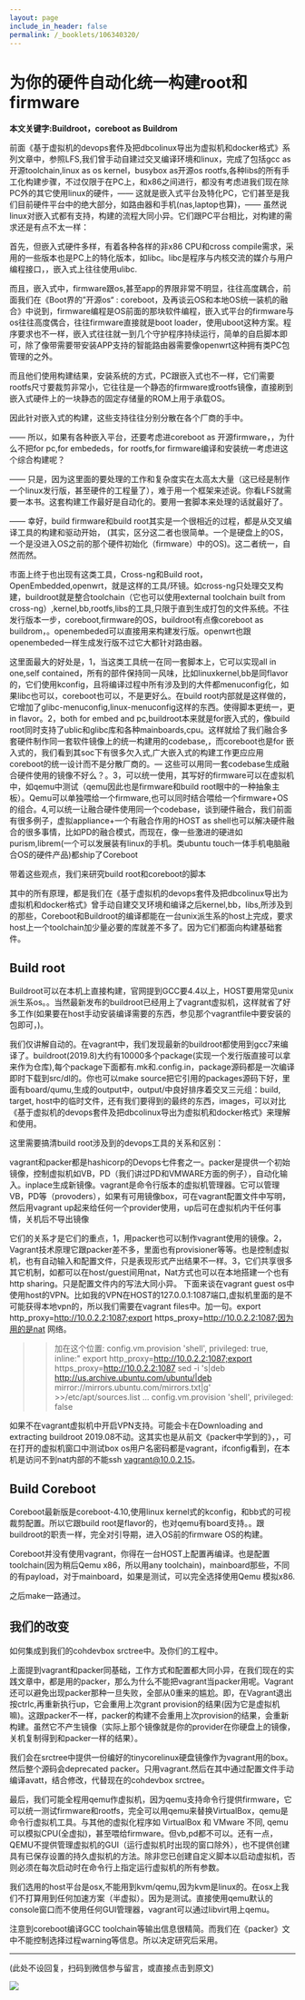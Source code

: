 ```yaml
---
layout: page
include_in_header: false
permalink: /_booklets/106340320/
---
```

为你的硬件自动化统一构建root和firmware
=====

__本文关键字:Buildroot，coreboot as Buildrom__

前面《基于虚拟机的devops套件及把dbcolinux导出为虚拟机和docker格式》系列文章中，参照LFS,我们曾手动自建过交叉编译环境和linux，完成了包括gcc as 开源toolchain,linux as os kernel，busybox as开源os rootfs,各种libs的所有手工化构建步骤，不过仅限于在PC上，和x86之间进行，都没有考虑进我们现在除PC外的其它使用linux的硬件，—— 这就是嵌入式平台及特化PC，它们甚至是我们目前硬件平台中的绝大部分，如路由器和手机(nas,laptop也算)，—— 虽然说linux对嵌入式都有支持，构建的流程大同小异。它们跟PC平台相比，对构建的需求还是有点不太一样：

首先，但嵌入式硬件多样，有着各种各样的非x86 CPU和cross compile需求，采用的一些版本也是PC上的特化版本，如libc。libc是程序与内核交流的媒介与用户编程接口，，嵌入式上往往使用ulibc.

而且，嵌入式中，firmware跟os,甚至app的界限非常不明显，往往高度耦合，前面我们在《Boot界的”开源os“ : coreboot，及再谈云OS和本地OS统一装机的融合》中说到，firmware编程是OS前面的那块软件编程，嵌入式平台的firmware与os往往高度偶合，往往firmware直接就是boot loader，使用uboot这种方案。程序要求也不一样，嵌入式往往就一到几个守护程序持续运行，简单的自启脚本即可，除了像带需要带安装APP支持的智能路由器需要像openwrt这种拥有类PC包管理的之外。

而且他们使用构建结果，安装系统的方式，PC跟嵌入式也不一样，它们需要rootfs尺寸要裁剪非常小，它往往是一个静态的firmware或rootfs镜像，直接刷到嵌入式硬件上的一块静态的固定存储量的ROM上用于承载OS。

因此针对嵌入式的构建，这些支持往往分别分散在各个厂商的手中。

—— 所以，如果有各种嵌入平台，还要考虑进coreboot as 开源firmware，，为什么不把for pc,for embededs，for rootfs,for firmware编译和安装统一考虑进这个综合构建呢？

—— 只是，因为这里面的要处理的工作和复杂度实在太高太大量（这已经是制作一个linux发行版，甚至硬件的工程量了），难于用一个框架来述说。你看LFS就需要一本书。这套构建工作最好是自动化的。要用一套脚本来处理的话就最好了。

—— 幸好，build firmware和build root其实是一个很相近的过程，都是从交叉编译工具的构建和驱动开始， (其实，区分这二者也很简单。一个是硬盘上的OS，一个是没进入OS之前的那个硬件初始化（firmware）中的OS)。这二者统一，自然而然。

市面上终于也出现有这类工具，Cross-ng和Build root，OpenEmbedded,openwrt，就是这样的工具/环镜。如cross-ng只处理交叉构建，buildroot就是整合toolchain（它也可以使用external toolchain built from cross-ng）,kernel,bb,rootfs,libs的工具,只限于直到生成打包的文件系统。不往发行版本一步，coreboot,firmware的OS，buildroot有点像coreboot as buildrom，。openembeded可以直接用来构建发行版。openwrt也跟openembeded一样生成发行版不过它大都针对路由器。

这里面最大的好处是，1，当这类工具统一在同一套脚本上，它可以实现all in one,self contained，所有的部件保持同一风味，比如linuxkernel,bb是同flavor的，它们使用kconfig，且将编译过程中所有涉及到的大件都menuconfig化，如果libc也可以，coreboot也可以，不是更好么。在build root内部就是这样做的，它增加了glibc-menuconfig,linux-menuconfig这样的东西。使得脚本更统一，更in flavor。2，both for embed and pc,buildroot本来就是for嵌入式的，像build root同时支持了ublic和glibc库和各种mainboards,cpu。这样就给了我们融合多套硬件制作同一套软件镜像上的统一构建用的codebase,，而coreboot也是for 嵌入式的，我们看到其soc下有很多欠入式,广大嵌入式的构建工作更应应用coreboot的统一设计而不是分散厂商的。— 这些可以用同一套codebase生成融合硬件使用的镜像不好么？。3，可以统一使用，其写好的firmware可以在虚拟机中，如qemu中测试（qemu因此也是firmware和build root眼中的一种抽象主板）。Qemu可以单独喂给一个firmware,也可以同时结合喂给一个firmware+OS的组合。4,可以统一让融合硬件使用同一个codebase，谈到硬件融合，我们前面有很多例子，虚拟appliance+一个有融合作用的HOST as shell也可以解决硬件融合的很多事情，比如PD的融合模式，而现在，像一些激进的硬进如purism,librem(一个可以发展装有linux的手机。类ubuntu touch一体手机电脑融合OS的硬件产品)都ship了Coreboot

带着这些观点，我们来研究build root和coreboot的脚本

其中的所有原理，都是我们在《基于虚拟机的devops套件及把dbcolinux导出为虚拟机和docker格式》曾手动自建交叉环境和编译之后kernel,bb，libs,所涉及到的那些，Coreboot和Buildroot的编译都能在一台unix派生系的host上完成，要求host上一个toolchain加少量必要的库就差不多了。因为它们都面向构建基础套件。

Build root
-----

Buildroot可以在本机上直接构建，官网提到GCC要4.4以上，HOST要用常见unix派生系os。。当然最新发布的buildroot已经用上了vagrant虚拟机，这样就省了好多工作(如果要在host手动安装编译需要的东西，参见那个vagrantfile中要安装的包即可，)。

我们仅讲解自动的。在vagrant中，我们发现最新的buildroot都使用到gcc7来编译了。buildroot(2019.8)大约有10000多个package(实现一个发行版直接可以拿来作为仓库),每个package下面都有.mk和.config.in，package源码都是一次编译即时下载到src/dl的。你也可以make source把它引用的packages源码下好，里面有board/qumu,生成的output中，output/中良好排序着交叉三元组：build, target, host中的临时文件，还有我们要得到的最终的东西，images，可以对比《基于虚拟机的devops套件及把dbcolinux导出为虚拟机和docker格式》来理解和使用。

这里需要搞清build root涉及到的devops工具的关系和区别：

vagrant和packer都是hashicorp的Devops七件套之一。packer是提供一个初始镜像，控制虚拟机如VB，PD（我们讲过PD和VMWARE方面的例子），自动化输入。inplace生成新镜像。vagrant是命令行版本的虚拟机管理器。它可以管理VB，PD等（provoders），如果有可用镜像box，可在vagrant配置文件中写明，然后用vagrant up起来给任何一个provider使用，up后可在虚拟机内干任何事情，关机后不导出镜像

它们的关系才是它们的重点，1，用packer也可以制作vagrant使用的镜像。2，Vagrant技术原理它跟packer差不多，里面也有provisioner等等。也是控制虚拟机，也有自动输入和配置文件，只是表现形式产出结果不一样。3，它们共享很多其它机制，如都可以在host/guest间用nat，Nat方式也可以在本地搭建一个也有http sharing。只是配置文件内的写法大同小异。
下面来谈在vagrant guest os中使用host的VPN。比如我的VPN在HOST的127.0.0.1:1087端口,虚拟机里面的是不可能获得本地vpn的，所以我们需要在vagrant files中。加一句。export http_proxy=http://10.0.2.2:1087;export https_proxy=http://10.0.2.2:1087;因为用的是nat 网络。

>>加在这个位置:
>>config.vm.provision 'shell', privileged: true, inline:"
>>export http_proxy=http://10.0.2.2:1087;export https_proxy=http://10.0.2.2:1087
>>sed -i 's|deb http://us.archive.ubuntu.com/ubuntu/|deb mirror://mirrors.ubuntu.com/mirrors.txt|g' >>/etc/apt/sources.list
>>...
>>config.vm.provision 'shell', privileged: false



如果不在vagrant虚拟机中开启VPN支持。可能会卡在Downloading and extracting buildroot 2019.08不动。这其实也是从前文《packer中学到的》，，可在打开的虚拟机窗口中测试box os用户名密码都是vagrant，ifconfig看到，在本机是访问不到nat内部的不能ssh vagrant@10.0.2.15。

Build Coreboot
-----

Coreboot最新版是coreboot-4.10,使用linux kernel式的kconfig，和bb式的可视裁剪配置。所以它跟build root是flavor的，也对qemu有board支持。。跟buildroot的职责一样，完全对引导期，进入OS前的firmware OS的构建。

Coreboot并没有使用vagrant，你得在一台HOST上配置再编译。也是配置toolchain(因为稍后Qemu x86，所以用any toolchain)，mainboard那些，不同的有payload，对于mainboard，如果是测试，可以完全选择使用Qemu 模拟x86.

之后make一路通过。

我们的改变
-----

如何集成到我们的cohdevbox srctree中。及你们的工程中。

上面提到vagrant和packer同基础，工作方式和配置都大同小异，在我们现在的实践文章中，都是用的packer，那么为什么不能把vagrant当packer用呢。Vagrant还可以避免出现packer那种一旦失败，全部从0重来的尴尬。即，在Vagrant退出按ctrlc,再重新执行up，它会重用上次grant provision的结果(因为它是虚拟机嘛)。这跟packer不一样，packer的构建不会重用上次provision的结果，会重新构建。虽然它不产生镜像（实际上那个镜像就是你的provider在你硬盘上的镜像，关机复制得到和packer一样的结果）。

我们会在srctree中提供一份编好的tinycorelinux硬盘镜像作为vagrant用的box。然后整个源码会deprecated packer。只用vagrant.然后在其中通过配置文件手动编译avatt，结合修改，代替现在的cohdevbox srctree。

最后，我们可能全程用qemu作虚拟机，因为qemu支持命令行提供firmware，它可以统一测试firmware和rootfs，完全可以用qemu来替换VirtualBox，qemu是命令行虚拟机工具。与其他的虚拟化程序如 VirtualBox 和 VMware 不同, qemu可以模拟CPU(全虚拟)，甚至喂给firmware。但vb,pd都不可以。还有一点，QEMU不提供管理虚拟机的GUI（运行虚拟机时出现的窗口除外），也不提供创建具有已保存设置的持久虚拟机的方法。除非您已创建自定义脚本以启动虚拟机，否则必须在每次启动时在命令行上指定运行虚拟机的所有参数。

我们选用的host平台是osx,不能用到kvm/qemu,因为kvm是linux的。在osx上我们不打算用到任何加速方案（半虚拟）。因为是测试。直接使用qemu默认的console窗口而不使用任何GUI管理器，vagrant可以通过libvirt用上qemu。

注意到coreboot编译GCC toolchain等输出信息很精简。而我们在《packer》文中不能控制选择过程warning等信息。所以决定研究后采用。


-----


(此处不设回复，扫码到微信参与留言，或直接点击到原文)

![](/p/106340320/qrcode.png)

<!-- Markdeep: -->
<meta charset="utf-8">
<link rel="stylesheet" href="../../res/aloha.css?">

<script src="../../res/markdeep.min.js" charset="utf-8"></script>



